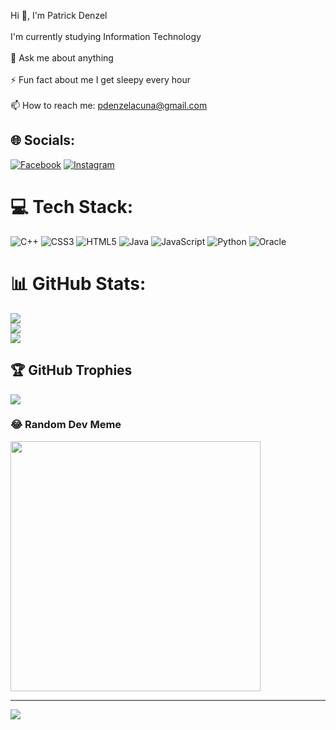  Hi 👋, I'm Patrick Denzel<br><br>I'm currently studying Information Technology <br><br>💬 Ask me about anything <br><br>⚡ Fun fact about me I get sleepy every hour<br><br>📫 How to reach me: pdenzelacuna@gmail.com


## 🌐 Socials:
[![Facebook](https://img.shields.io/badge/Facebook-%231877F2.svg?logo=Facebook&logoColor=white)](https://facebook.com/https://www.facebook.com/Patrick.D.P.Acuna/) [![Instagram](https://img.shields.io/badge/Instagram-%23E4405F.svg?logo=Instagram&logoColor=white)](https://instagram.com/https://www.instagram.com/patrick.denzell/?next=%2F) 


# 💻 Tech Stack:

![C++](https://img.shields.io/badge/c++-%2300599C.svg?style=for-the-badge&logo=c%2B%2B&logoColor=white) ![CSS3](https://img.shields.io/badge/css3-%231572B6.svg?style=for-the-badge&logo=css3&logoColor=white) ![HTML5](https://img.shields.io/badge/html5-%23E34F26.svg?style=for-the-badge&logo=html5&logoColor=white) ![Java](https://img.shields.io/badge/java-%23ED8B00.svg?style=for-the-badge&logo=openjdk&logoColor=white) ![JavaScript](https://img.shields.io/badge/javascript-%23323330.svg?style=for-the-badge&logo=javascript&logoColor=%23F7DF1E) ![Python](https://img.shields.io/badge/python-3670A0?style=for-the-badge&logo=python&logoColor=ffdd54) ![Oracle](https://img.shields.io/badge/Oracle-F80000?style=for-the-badge&logo=oracle&logoColor=white)

# 📊 GitHub Stats:
![](https://github-readme-stats.vercel.app/api?username=patrickdenzel&theme=dark&hide_border=false&include_all_commits=true&count_private=true)<br/>
![](https://github-readme-streak-stats.herokuapp.com/?user=patrickdenzel&theme=dark&hide_border=false)<br/>
![](https://github-readme-stats.vercel.app/api/top-langs/?username=patrickdenzel&theme=dark&hide_border=false&include_all_commits=true&count_private=true&layout=compact)

## 🏆 GitHub Trophies
![](https://github-profile-trophy.vercel.app/?username=patrickdenzel&theme=radical&no-frame=false&no-bg=false&margin-w=4)

### 😂 Random Dev Meme
<img src='https://randommeme-five.vercel.app/' style="height: 400px;"/>

---
[![](https://visitcount.itsvg.in/api?id=patrickdenzel&icon=0&color=0)](https://visitcount.itsvg.in)

<!-- Proudly created with GPRM ( https://gprm.itsvg.in ) -->

